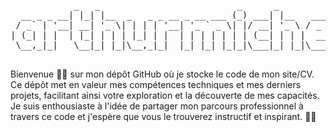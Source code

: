<p>
    <pre align="center">
            _   _                          _      _          _    __      
  __ _ _ __| |_| |__  _   _ _ __ _ __ ___ (_) ___| |__   ___| |  / _|_ __ 
 / _` | '__| __| '_ \| | | | '__| '_ ` _ \| |/ __| '_ \ / _ \ | | |_| '__|
| (_| | |  | |_| | | | |_| | |  | | | | | | | (__| | | |  __/ |_|  _| |   
 \__,_|_|   \__|_| |_|\__,_|_|  |_| |_| |_|_|\___|_| |_|\___|_(_)_| |_|   
    </pre>
</p>

Bienvenue 👋🏻 sur mon dépôt GitHub où je stocke le code de mon site/CV. Ce dépôt met en valeur mes compétences techniques et mes derniers projets, facilitant ainsi votre exploration et la découverte de mes capacités. Je suis enthousiaste à l'idée de partager mon parcours professionnel à travers ce code et j'espère que vous le trouverez instructif et inspirant. 🙇🏻
